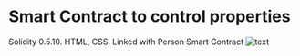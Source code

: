 # Smart Contract to control properties
Solidity 0.5.10. HTML, CSS. Linked with Person Smart Contract
![text](http://alexgarcias.com.br/blog/?attachment_id=3287#main)
